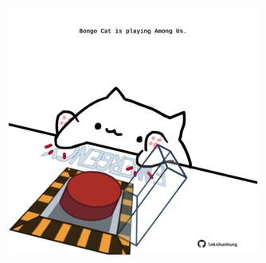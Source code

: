 <!-- built at 05/03/2022, 18:00:58 UTC -->
<p align="center">
  <img width="500" height="500" src="./ReadmeImage.svg">
</p>
